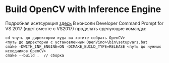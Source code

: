# Build OpenCV with Inference Engine
Подробная иснтсуркция [здесь](https://github.com/opencv/opencv/wiki/Intel's-Deep-Learning-Inference-Engine-backend)
В консоли Developer Command Prompt for VS 2017 (идет вместе с VS2017) проделать сделующие команды:
```
cd <путь до директории куда вы хотите собрать OpenCV>
<путь до директории с установленным OpenVino>\bin\setupvars.bat
cmake -DWITH_INF_ENGINE=ON -DCMAKE_BUILD_TYPE=RELEASE <путь до нужных исходников OpenCV>
cmake --build .  // сборка
```
